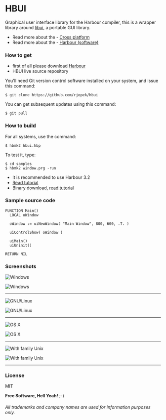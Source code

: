 # **HBUI**

Graphical user interface library for the Harbour compiler, this is a wrapper library around [libui](https://github.com/andlabs/libui), a portable GUI library.

- Read more about the - [Cross platform](https://en.wikipedia.org/wiki/Cross-platform)
- Read more about the - [Harbour (software)](https://en.wikipedia.org/wiki/Harbour_(software))

### How to get
- first of all please download [Harbour](https://github.com/harbour/core)
- HBUI live source repository

You'll need Git version control software installed on your system, and issue this command:
```
$ git clone https://github.com/rjopek/hbui
```
You can get subsequent updates using this command:

```
$ git pull
```

### How to build
For all systems, use the command:
```
$ hbmk2 hbui.hbp
```
To test it, type:
```
$ cd samples
$ hbmk2 window.prg -run
```
- It is recommended to use Harbour 3.2 
- [Read tutorial](https://github.com/rjopek/HBUI/blob/master/docs/tutorial/README.md)
- Binary download, [read tutorial](https://github.com/rjopek/HBUI/blob/master/docs/tutorial/README.md#binary-download)


### Sample source code
```harbour
FUNCTION Main()
  LOCAL oWindow

  oWindow := uiNewWindow( "Main Window", 800, 600, .T. )

  uiControlShow( oWindow )

  uiMain()
  uiUninit()

RETURN NIL
```
### Screenshots

![Windows](samples/window_window.gif "Windows 10 desktop")

![Windows](samples/window_window_samples_02.png "Windows 10 desktop")

---

![GNU/Linux](samples/window_ubuntu.gif "With family Linux Ubuntu desktop, based on GNOME")

![GNU/Linux](samples/window_ubuntu_samples_02.png "With family Linux Ubuntu desktop, based on GNOME")

---

![OS X](samples/window_darwin.gif "Desktop Aqua in OS X" )

![OS X](samples/window_darwin_samples_02.png "Desktop Aqua in OS X")

---

![With family Unix](samples/window_freebsd.gif "With family Unix FreeBSD desktop MATE, based on GNOME 2.32.")

![With family Unix](samples/window_freebsd_samples_02.png "With family Unix FreeBSD desktop MATE, based on GNOME 2.32.")

---

### License
MIT

**Free Software, Hell Yeah!** ;-)

###### All trademarks and company names are used for information purposes only.
